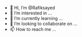 - 👋 Hi, I’m @Rafiksayed
- 👀 I’m interested in ...
- 🌱 I’m currently learning ...
- 💞️ I’m looking to collaborate on ...
- 📫 How to reach me ...

<!---
Rafiksayed/Rafiksayed is a ✨ special ✨ repository because its `README.md` (this file) appears on your GitHub profile.
You can click the Preview link to take a look at your changes.
--->
